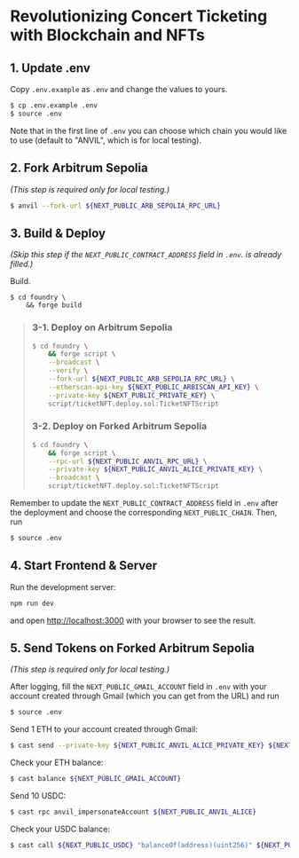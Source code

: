 # Revolutionizing Concert Ticketing with Blockchain and NFTs

## 1. Update .env

Copy `.env.example` as `.env` and change the values to yours.

```bash
$ cp .env.example .env
$ source .env
```

Note that in the first line of `.env` you can choose which chain you would like to use (default to "ANVIL", which is for local testing).

## 2. Fork Arbitrum Sepolia

_(This step is required only for local testing.)_

```bash
$ anvil --fork-url ${NEXT_PUBLIC_ARB_SEPOLIA_RPC_URL}
```

## 3. Build & Deploy

_(Skip this step if the `NEXT_PUBLIC_CONTRACT_ADDRESS` field in `.env`. is already filled.)_

Build.

```
$ cd foundry \
    && forge build
```

> ### 3-1. Deploy on Arbitrum Sepolia
>
> ```bash
> $ cd foundry \
>     && forge script \
>     --broadcast \
>     --verify \
>     --fork-url ${NEXT_PUBLIC_ARB_SEPOLIA_RPC_URL} \
>     --etherscan-api-key ${NEXT_PUBLIC_ARBISCAN_API_KEY} \
>     --private-key ${NEXT_PUBLIC_PRIVATE_KEY} \
>     script/ticketNFT.deploy.sol:TicketNFTScript
> ```
>
> ### 3-2. Deploy on Forked Arbitrum Sepolia
>
> ```bash
> $ cd foundry \
>     && forge script \
>     --rpc-url ${NEXT_PUBLIC_ANVIL_RPC_URL} \
>     --private-key ${NEXT_PUBLIC_ANVIL_ALICE_PRIVATE_KEY} \
>     --broadcast \
>     script/ticketNFT.deploy.sol:TicketNFTScript
> ```

Remember to update the `NEXT_PUBLIC_CONTRACT_ADDRESS` field in `.env` after the deployment and choose the corresponding `NEXT_PUBLIC_CHAIN`. Then, run

```bash
$ source .env
```

## 4. Start Frontend & Server

Run the development server:

```bash
npm run dev
```

and open [http://localhost:3000](http://localhost:3000) with your browser to see the result.

## 5. Send Tokens on Forked Arbitrum Sepolia

_(This step is required only for local testing.)_

After logging, fill the `NEXT_PUBLIC_GMAIL_ACCOUNT` field in `.env` with your account created through Gmail (which you can get from the URL) and run

```bash
$ source .env
```

Send 1 ETH to your account created through Gmail:

```bash
$ cast send --private-key ${NEXT_PUBLIC_ANVIL_ALICE_PRIVATE_KEY} ${NEXT_PUBLIC_GMAIL_ACCOUNT} --value 1ether
```

Check your ETH balance:

```bash
$ cast balance ${NEXT_PUBLIC_GMAIL_ACCOUNT}
```

Send 10 USDC:

```bash
$ cast rpc anvil_impersonateAccount ${NEXT_PUBLIC_ANVIL_ALICE}
```

Check your USDC balance:

```bash
$ cast call ${NEXT_PUBLIC_USDC} "balanceOf(address)(uint256)" ${NEXT_PUBLIC_GMAIL_ACCOUNT}
```

